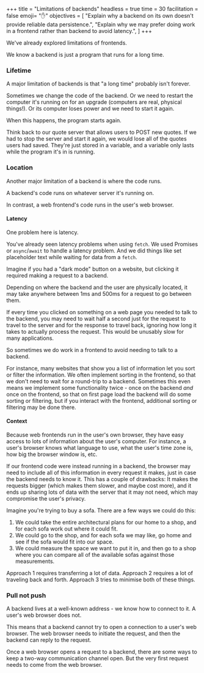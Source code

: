 +++
title = "Limitations of backends"
headless = true
time = 30
facilitation = false
emoji= "✋"
objectives = [
    "Explain why a backend on its own doesn't provide reliable data persistence.",
    "Explain why we may prefer doing work in a frontend rather than backend to avoid latency.",
]
+++

We've already explored limitations of frontends.

We know a backend is just a program that runs for a long time.

### Lifetime

A major limitation of backends is that "a long time" probably isn't forever.

Sometimes we change the code of the backend. Or we need to restart the computer it's running on for an upgrade (computers are real, physical things!). Or its computer loses power and we need to start it again.

When this happens, the program starts again.

Think back to our quote server that allows users to POST new quotes. If we had to stop the server and start it again, we would lose all of the quotes users had saved. They're just stored in a variable, and a variable only lasts while the program it's in is running.

### Location

Another major limitation of a backend is where the code runs.

A backend's code runs on whatever server it's running on.

In contrast, a web frontend's code runs in the user's web browser.

#### Latency

One problem here is latency.

You've already seen latency problems when using `fetch`. We used Promises or `async`/`await` to handle a latency problem. And we did things like set placeholder text while waiting for data from a `fetch`.

Imagine if you had a "dark mode" button on a website, but clicking it required making a request to a backend.

Depending on where the backend and the user are physically located, it may take anywhere between 1ms and 500ms for a request to go between them.

If every time you clicked on something on a web page you needed to talk to the backend, you may need to wait half a second just for the request to travel to the server and for the response to travel back, ignoring how long it takes to actually process the request. This would be unusably slow for many applications.

So sometimes we do work in a frontend to avoid needing to talk to a backend.

For instance, many websites that show you a list of information let you sort or filter the information. We often implement sorting in the frontend, so that we don't need to wait for a round-trip to a backend. Sometimes this even means we implement some functionality twice - once on the backend _and_ once on the frontend, so that on first page load the backend will do some sorting or filtering, but if you interact with the frontend, additional sorting or filtering may be done there.

#### Context

Because web frontends run in the user's own browser, they have easy access to lots of information about the user's computer. For instance, a user's browser knows what language to use, what the user's time zone is, how big the browser window is, etc.

If our frontend code were instead running in a backend, the browser may need to include all of this information in every request it makes, just in case the backend needs to know it. This has a couple of drawbacks: It makes the requests bigger (which makes them slower, and maybe cost more), and it ends up sharing lots of data with the server that it may not need, which may compromise the user's privacy.

Imagine you're trying to buy a sofa. There are a few ways we could do this:
1. We could take the entire architectural plans for our home to a shop, and for each sofa work out where it could fit.
2. We could go to the shop, and for each sofa we may like, go home and see if the sofa would fit into our space.
3. We could measure the space we want to put it in, and then go to a shop where you can compare all of the available sofas against those measurements.

Approach 1 requires transferring a lot of data. Approach 2 requires a lot of traveling back and forth. Approach 3 tries to minimise both of these things.

### Pull not push

A backend lives at a well-known address - we know how to connect to it. A user's web browser does not.

This means that a backend cannot try to open a connection to a user's web browser. The web browser needs to initiate the request, and then the backend can reply to the request.

Once a web browser opens a request to a backend, there are some ways to keep a two-way communication channel open. But the very first request needs to come from the web browser.
